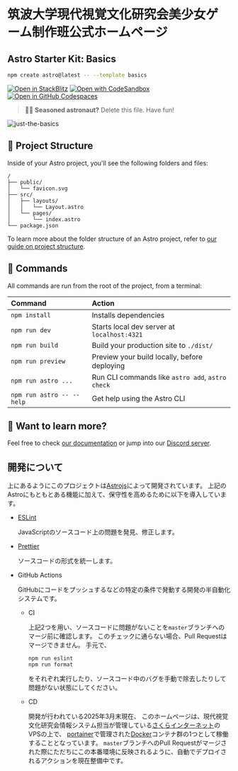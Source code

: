 # 筑波大学現代視覚文化研究会美少女ゲーム制作班公式ホームページ

## Astro Starter Kit: Basics

```sh
npm create astro@latest -- --template basics
```

[![Open in StackBlitz](https://developer.stackblitz.com/img/open_in_stackblitz.svg)](https://stackblitz.com/github/withastro/astro/tree/latest/examples/basics)
[![Open with CodeSandbox](https://assets.codesandbox.io/github/button-edit-lime.svg)](https://codesandbox.io/p/sandbox/github/withastro/astro/tree/latest/examples/basics)
[![Open in GitHub Codespaces](https://github.com/codespaces/badge.svg)](https://codespaces.new/withastro/astro?devcontainer_path=.devcontainer/basics/devcontainer.json)

> 🧑‍🚀 **Seasoned astronaut?** Delete this file. Have fun!

![just-the-basics](https://github.com/withastro/astro/assets/2244813/a0a5533c-a856-4198-8470-2d67b1d7c554)

## 🚀 Project Structure

Inside of your Astro project, you'll see the following folders and files:

```text
/
├── public/
│   └── favicon.svg
├── src/
│   ├── layouts/
│   │   └── Layout.astro
│   └── pages/
│       └── index.astro
└── package.json
```

To learn more about the folder structure of an Astro project, refer to [our guide on project structure](https://docs.astro.build/en/basics/project-structure/).

## 🧞 Commands

All commands are run from the root of the project, from a terminal:

| Command                   | Action                                           |
| :------------------------ | :----------------------------------------------- |
| `npm install`             | Installs dependencies                            |
| `npm run dev`             | Starts local dev server at `localhost:4321`      |
| `npm run build`           | Build your production site to `./dist/`          |
| `npm run preview`         | Preview your build locally, before deploying     |
| `npm run astro ...`       | Run CLI commands like `astro add`, `astro check` |
| `npm run astro -- --help` | Get help using the Astro CLI                     |

## 👀 Want to learn more?

Feel free to check [our documentation](https://docs.astro.build) or jump into our [Discord server](https://astro.build/chat).

## 開発について

上にあるようにこのプロジェクトは[Astrojs](https://astro.build/)によって開発されています。
上記のAstroにもともとある機能に加えて、保守性を高めるために以下を導入しています。

- [ESLint](https://eslint.org/)

  JavaScriptのソースコード上の問題を発見、修正します。

- [Prettier](https://prettier.io/)

  ソースコードの形式を統一します。

- GitHub Actions

  GitHubにコードをプッシュするなどの特定の条件で発動する開発の半自動化システムです。

  - CI

    上記2つを用い、ソースコードに問題がないことを`master`ブランチへのマージ前に確認します。
    このチェックに通らない場合、Pull Requestはマージできません。
    手元で、

    ```
    npm run eslint
    npm run format
    ```

    をそれぞれ実行したり、ソースコード中のバグを手動で除去したりして問題がない状態にしてください。

  - CD

    開発が行われている2025年3月末現在、
    このホームページは、現代視覚文化研究会情報システム担当が管理している[さくらインターネット](https://www.sakura.ad.jp/)のVPSの上で、
    [portainer](https://www.portainer.io/)で管理された[Docker](https://www.docker.com/)コンテナ群の1つとして稼働することとなっています。
    `master`ブランチへのPull Requestがマージされた際にただちにこの本番環境に反映されるように、自動でデプロイされるアクションを現在整備中です。
